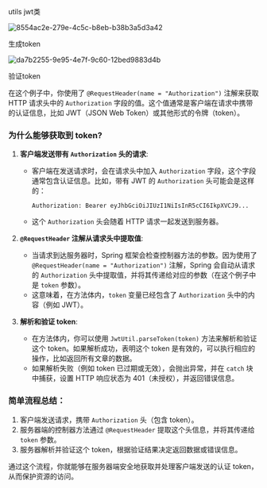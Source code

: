 utils jwt类

![8554ac2e-279e-4c5c-b8eb-b38b3a5d3a42](file:///D:/TypeDown_Screenshot/8554ac2e-279e-4c5c-b8eb-b38b3a5d3a42.png)



生成token

![da7b2255-9e95-4e7f-9c60-12bed9883d4b](file:///D:/TypeDown_Screenshot/da7b2255-9e95-4e7f-9c60-12bed9883d4b.png)



验证token







在这个例子中，你使用了 `@RequestHeader(name = "Authorization")` 注解来获取 HTTP 请求头中的 `Authorization` 字段的值。这个值通常是客户端在请求中携带的认证信息，比如 JWT（JSON Web Token）或其他形式的令牌（token）。

### 为什么能够获取到 token?

1. **客户端发送带有 `Authorization` 头的请求**:
   
   - 客户端在发送请求时，会在请求头中加入 `Authorization` 字段，这个字段通常包含认证信息。比如，带有 JWT 的 `Authorization` 头可能会是这样的：
     
     ```
     Authorization: Bearer eyJhbGciOiJIUzI1NiIsInR5cCI6IkpXVCJ9...
     ```
   - 这个 `Authorization` 头会随着 HTTP 请求一起发送到服务器。

2. **`@RequestHeader` 注解从请求头中提取值**:
   
   - 当请求到达服务器时，Spring 框架会检查控制器方法的参数。因为使用了 `@RequestHeader(name = "Authorization")` 注解，Spring 会自动从请求的 `Authorization` 头中提取值，并将其传递给对应的参数（在这个例子中是 `token` 参数）。
   - 这意味着，在方法体内，`token` 变量已经包含了 `Authorization` 头中的内容（例如 JWT）。

3. **解析和验证 token**:
   
   - 在方法体内，你可以使用 `JwtUtil.parseToken(token)` 方法来解析和验证这个 token。如果解析成功，表明这个 token 是有效的，可以执行相应的操作，比如返回所有文章的数据。
   - 如果解析失败（例如 token 已过期或无效），会抛出异常，并在 `catch` 块中捕获，设置 HTTP 响应状态为 401（未授权），并返回错误信息。

### 简单流程总结：

1. 客户端发送请求，携带 `Authorization` 头（包含 token）。
2. 服务器端的控制器方法通过 `@RequestHeader` 提取这个头信息，并将其传递给 `token` 参数。
3. 服务器解析并验证这个 token，根据验证结果决定返回数据或错误信息。

通过这个流程，你就能够在服务器端安全地获取并处理客户端发送的认证 token，从而保护资源的访问。
